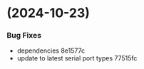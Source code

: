 #  (2024-10-23)


### Bug Fixes

* dependencies 8e1577c
* update to latest serial port types 77515fc



